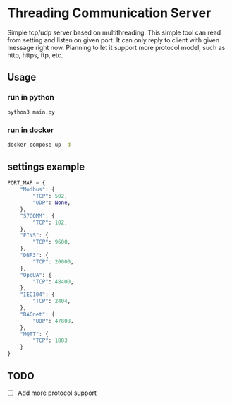 # Threading Communication Server

Simple tcp/udp server based on multithreading. This simple tool can read from setting and listen on given port. It can only reply to client with given message right now.  Planning to let it support more protocol model, such as http, https, ftp, etc.

## Usage

### run in python

```python
python3 main.py
```

### run in docker

```bash
docker-compose up -d
```

## settings example

```python
PORT_MAP = {
    "Modbus": {
        "TCP": 502,
        "UDP": None,
    },
    "S7COMM": {
        "TCP": 102,
    },
    "FINS": {
        "TCP": 9600,
    },
    "DNP3": {
        "TCP": 20000,
    },
    "OpcUA": {
        "TCP": 48400,
    },
    "IEC104": {
        "TCP": 2404,
    },
    "BACnet": {
        "UDP": 47808,
    },
    "MQTT": {
        "TCP": 1883
    }
}
```

## TODO

- [ ] Add more protocol support